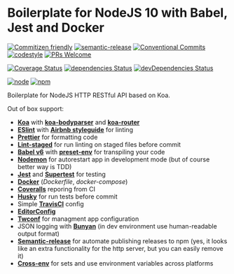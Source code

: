 # Boilerplate for NodeJS 10 with Babel, Jest and Docker

[![Commitizen friendly](https://img.shields.io/badge/commitizen-friendly-brightgreen.svg?style=flat-square)](http://commitizen.github.io/cz-cli/)
[![semantic-release](https://img.shields.io/badge/%20%20%F0%9F%93%A6%F0%9F%9A%80-semantic--release-e10079.svg?style=flat-square)](https://github.com/semantic-release/semantic-release)
[![Conventional Commits](https://img.shields.io/badge/Conventional%20Commits-1.0.0-yellow.svg?style=flat-square)](https://conventionalcommits.org)
[![codestyle](https://img.shields.io/badge/codestyle-airbnb-brightgreen.svg?style=flat-square)](https://github.com/airbnb/javascript)
[![PRs Welcome](https://img.shields.io/badge/PRs-welcome-brightgreen.svg?style=flat-square)](http://makeapullrequest.com)

[![Coverage Status](https://img.shields.io/coveralls/CheerlessCloud/koa-node8-boilerplate.svg?style=flat-square)]()
[![dependencies Status](https://david-dm.org/CheerlessCloud/koa-node8-boilerplate/status.svg?style=flat-square)](https://david-dm.org/CheerlessCloud/koa-node8-boilerplate)
[![devDependencies Status](https://david-dm.org/CheerlessCloud/koa-node8-boilerplate/dev-status.svg?style=flat-square)](https://david-dm.org/CheerlessCloud/koa-node8-boilerplate?type=dev)

[![node](https://img.shields.io/badge/node-10.x-brightgreen.svg?style=flat-square)]()
[![npm](https://img.shields.io/badge/npm-6.x-blue.svg?style=flat-square)]()

Boilerplate for NodeJS HTTP RESTful API based on Koa.

Out of box support:

- [**Koa**](http://koajs.com/) with [**koa-bodyparser**](https://github.com/koajs/bodyparser) and [**koa-router**](https://github.com/alexmingoia/koa-router)
- [**ESlint**](https://github.com/eslint/eslint) with [**Airbnb styleguide**](https://github.com/airbnb/javascript) for linting
- [**Prettier**](https://prettier.io/) for formatting code
- [**Lint-staged**](https://github.com/okonet/lint-staged) for run linting on staged files before commit
- [**Babel v6**](https://github.com/babel/babel) with [**preset-env**](https://github.com/babel/babel-preset-env) for transpiling your code
- [**Nodemon**](https://github.com/remy/nodemon) for autorestart app in development mode (but of course better way is TDD)
- [**Jest**](https://github.com/facebook/jest) and [**Supertest**](https://github.com/visionmedia/supertest) for testing
- [**Docker**](https://www.docker.com/) (_Dockerfile_, _docker-compose_)
- [**Coveralls**](https://coveralls.io/) reporing from CI
- [**Husky**](https://github.com/typicode/husky) for run tests before commit
- Simple [**TravisCI**](https://travis-ci.org) config
- [**EditorConfig**](http://editorconfig.org/)
- [**Twconf**](https://github.com/CheerlessCloud/twconf) for managment app configuration
- JSON logging with [**Bunyan**](https://github.com/trentm/node-bunyan) (in dev environment use human-readable output format)
- [**Semantic-release**](https://github.com/semantic-release/semantic-release) for automate publishing releases to npm (yes, it looks like an extra functionality for the http server, but you can easily remove it)
- [**Cross-env**](https://github.com/kentcdodds/cross-env) for sets and use environment variables across platforms
